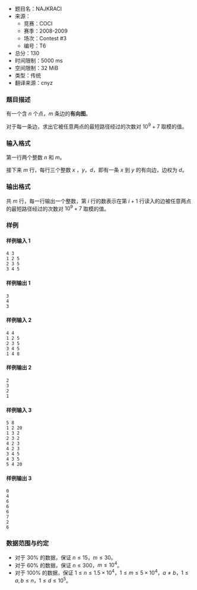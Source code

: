 - 题目名：NAJKRACI
- 来源：
   - 竞赛：COCI
   - 赛季：2008-2009
   - 场次：Contest #3
   - 编号：T6
- 总分：130
- 时间限制：5000 ms
- 空间限制：32 MiB
- 类型：传统
- 翻译来源：cnyz

### 题目描述
有一个含 $n$ 个点，$m$ 条边的**有向图**。

对于每一条边，求出它被任意两点的最短路径经过的次数对 $10^9+7$ 取模的值。

### 输入格式
第一行两个整数 $n$ 和 $m$。

接下来 $m$ 行，每行三个整数 $x$ ，$y$，$d$，即有一条 $x$ 到 $y$ 的有向边，边权为 $d$。

### 输出格式
共 $m$ 行，每一行输出一个整数，第 $i$ 行的数表示在第 $i+1$ 行读入的边被任意两点的最短路径经过的次数对 $10^9+7$ 取模的值。

### 样例
#### 样例输入 1
```
4 3
1 2 5
2 3 5
3 4 5 
```
#### 样例输出 1
```
3
4
3 
```
#### 样例输入 2
```
4 4
1 2 5
2 3 5
3 4 5
1 4 8 
```
#### 样例输出 2
```
2
3
2
1 
```
#### 样例输入 3
```
5 8
1 2 20
1 3 2
2 3 2
4 2 3
4 2 3
3 4 5
4 3 5
5 4 20 
```
#### 样例输出 3
```
0
4
6
6
6
7
2
6 
```
### 数据范围与约定
- 对于 $30\%$ 的数据，保证 $n\le 15$，$m\le 30$。
- 对于 $60\%$ 的数据，保证 $n\le 300$，$m\le 10^4$。
- 对于 $100\%$ 的数据，保证 $1\le n\le 1.5\times 10^4$，$1\le m\le 5\times 10^4$，$a\neq b$，$1\le a,b\le n$，$1\le d\le 10^5$。
